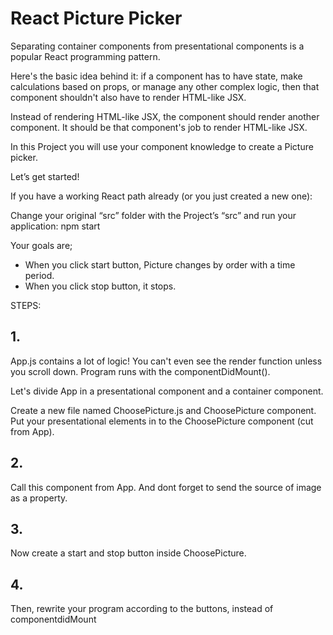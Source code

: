 # React Picture Picker

Separating container components from presentational components is a popular React programming pattern.

Here's the basic idea behind it: if a component has to have state, make calculations based on props, or manage any other complex logic, then that component shouldn't also have to render HTML-like JSX.

Instead of rendering HTML-like JSX, the component should render another component. It should be that component's job to render HTML-like JSX.

In this Project you will use your component knowledge to create a Picture picker.

Let’s get started!

If you have a working React path already (or you just created a new one):

Change your original “src” folder with the Project’s “src” and run your application: npm start

Your goals are;
- When you click start button, Picture changes by order with a time period.
- When you click stop button, it stops.

STEPS:

## 1.
App.js contains a lot of logic! You can't even see the render function unless you scroll down. Program runs with the componentDidMount().

Let's divide App in a presentational component and a container component.

Create a new file named ChoosePicture.js and ChoosePicture component. Put your presentational elements in to the ChoosePicture component (cut from App).

## 2.
Call this component from App. And dont forget to send the source of image as a property.

## 3.
Now create a start and stop button inside ChoosePicture.

## 4.
Then, rewrite your program according to the buttons, instead of componentdidMount